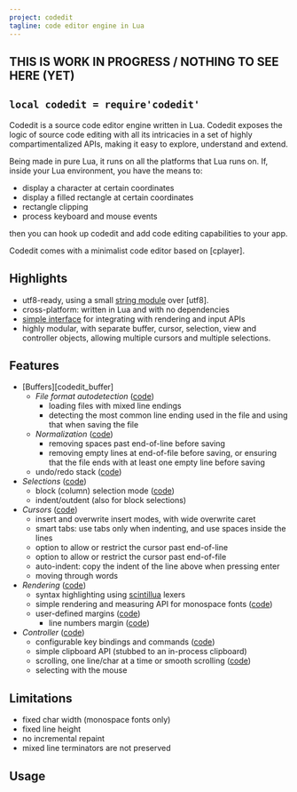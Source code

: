 ```yaml
---
project: codedit
tagline: code editor engine in Lua
---
```


<div class="bg bg-matrix"></div>

##  THIS IS WORK IN PROGRESS / NOTHING TO SEE HERE (YET)

## `local codedit = require'codedit'`

Codedit is a source code editor engine written in Lua.
Codedit exposes the logic of source code editing with all its intricacies
in a set of highly compartimentalized APIs, making it easy to explore, understand and extend.

Being made in pure Lua, it runs on all the platforms that Lua runs on.
If, inside your Lua environment, you have the means to:

  * display a character at certain coordinates
  * display a filled rectangle at certain coordinates
  * rectangle clipping
  * process keyboard and mouse events

then you can hook up codedit and add code editing capabilities to your app.

Codedit comes with a minimalist code editor based on [cplayer].

## Highlights

  * utf8-ready, using a small [string module][codedit_str.lua] over [utf8].
  * cross-platform: written in Lua and with no dependencies
  * [simple interface][code_editor.lua] for integrating with rendering and input APIs
  * highly modular, with separate buffer, cursor, selection, view and controller objects,
  allowing multiple cursors and multiple selections.

## Features

  * [Buffers][codedit_buffer]
    * *File format autodetection* ([code](https://github.com/luapower/codedit/blob/master/codedit_detect.lua))
      * loading files with mixed line endings
      * detecting the most common line ending used in the file and using that when saving the file
    * *Normalization* ([code](https://github.com/luapower/codedit/blob/master/codedit_normal.lua))
      * removing spaces past end-of-line before saving
      * removing empty lines at end-of-file before saving, or ensuring that the file ends with at least one empty line before saving
    * undo/redo stack ([code](https://github.com/luapower/codedit/blob/master/codedit_undo.lua))
  * *Selections* ([code](https://github.com/luapower/codedit/blob/master/codedit_selction.lua))
    * block (column) selection mode ([code](https://github.com/luapower/codedit/blob/master/codedit_blocksel.lua))
    * indent/outdent (also for block selections)
  * *Cursors* ([code](https://github.com/luapower/codedit/blob/master/codedit_cursor.lua))
    * insert and overwrite insert modes, with wide overwrite caret
    * smart tabs: use tabs only when indenting, and use spaces inside the lines
    * option to allow or restrict the cursor past end-of-line
    * option to allow or restrict the cursor past end-of-file
    * auto-indent: copy the indent of the line above when pressing enter
    * moving through words
  * *Rendering* ([code](https://github.com/luapower/codedit/blob/master/codedit_render.lua))
    * syntax highlighting using [scintillua](http://foicica.com/scintillua/) lexers
    * simple rendering and measuring API for monospace fonts ([code](https://github.com/luapower/codedit/blob/master/codedit_metrics.lua))
    * user-defined margins ([code](https://github.com/luapower/codedit/blob/master/codedit_margin.lua))
      * line numbers margin ([code](https://github.com/luapower/codedit/blob/master/codedit_line_numbers.lua))
  * *Controller* ([code](https://github.com/luapower/codedit/blob/master/codedit_editor.lua))
    * configurable key bindings and commands ([code](https://github.com/luapower/codedit/blob/master/codedit_keys.lua))
    * simple clipboard API (stubbed to an in-process clipboard)
    * scrolling, one line/char at a time or smooth scrolling ([code](https://github.com/luapower/codedit/blob/master/codedit_scroll.lua))
    * selecting with the mouse


## Limitations

  * fixed char width (monospace fonts only)
  * fixed line height
  * no incremental repaint
  * mixed line terminators are not preserved

## Usage


[codedit_str.lua]:   https://github.com/luapower/codedit/blob/master/codedit_str.lua
[code_editor.lua]:   https://github.com/luapower/cplayer/blob/master/cplayer/code_editor.lua
